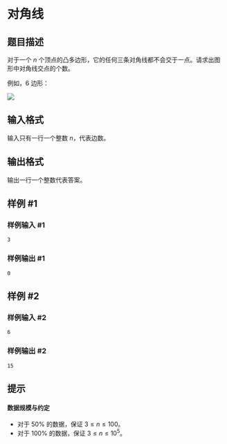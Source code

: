 # 对角线

## 题目描述

对于一个 $n$ 个顶点的凸多边形，它的任何三条对角线都不会交于一点。请求出图形中对角线交点的个数。

例如，$6$ 边形：

![](https://cdn.luogu.com.cn/upload/pic/6023.png)

## 输入格式

输入只有一行一个整数 $n$，代表边数。

## 输出格式

输出一行一个整数代表答案。

## 样例 #1

### 样例输入 #1

```
3
```

### 样例输出 #1

```
0
```

## 样例 #2

### 样例输入 #2

```
6
```

### 样例输出 #2

```
15
```

## 提示

#### 数据规模与约定

- 对于 $50 \%$ 的数据，保证 $3 \leq n \leq 100$。
- 对于 $100 \%$ 的数据，保证 $3 \leq n \leq 10^5$。